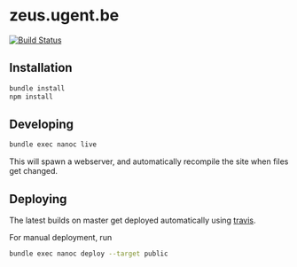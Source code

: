 # zeus.ugent.be
[![Build Status](https://travis-ci.org/ZeusWPI/zeus.ugent.be.svg?branch=master)](https://travis-ci.org/ZeusWPI/zeus.ugent.be)

## Installation

```bash
bundle install
npm install
```

## Developing

```bash
bundle exec nanoc live
```
This will spawn a webserver, and automatically recompile the site
when files get changed.

## Deploying

The latest builds on master get deployed automatically using [travis](https://travis-ci.org).

For manual deployment, run

```bash
bundle exec nanoc deploy --target public
```
